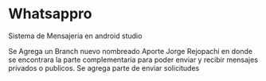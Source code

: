 # Whatsappro
Sistema de Mensajeria en android studio

Se Agrega un Branch nuevo nombreado Aporte Jorge Rejopachi en donde se encontrara la parte complementaria para poder enviar y recibir mensajes privados o publicos.
Se agrega parte de enviar solicitudes
